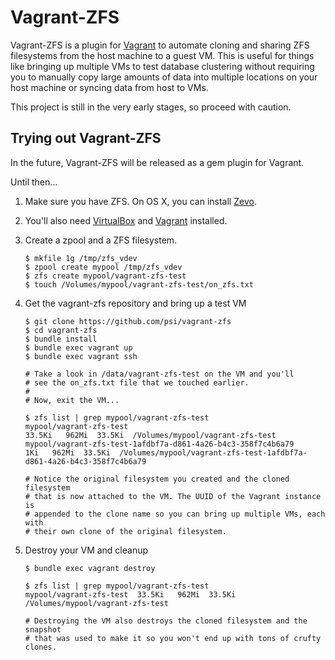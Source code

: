 # Vagrant-ZFS

Vagrant-ZFS is a plugin for [Vagrant][1] to automate cloning and sharing
ZFS filesystems from the host machine to a guest VM. This is useful for
things like bringing up multiple VMs to test database clustering without
requiring you to manually copy large amounts of data into multiple
locations on your host machine or syncing data from host to VMs.

This project is still in the very early stages, so proceed with caution.

## Trying out Vagrant-ZFS

In the future, Vagrant-ZFS will be released as a gem plugin for Vagrant.

Until then...

1. Make sure you have ZFS. On OS X, you can install [Zevo][2].
2. You'll also need [VirtualBox][3] and [Vagrant][1] installed.
3. Create a zpool and a ZFS filesystem.

    ```
    $ mkfile 1g /tmp/zfs_vdev
    $ zpool create mypool /tmp/zfs_vdev
    $ zfs create mypool/vagrant-zfs-test
    $ touch /Volumes/mypool/vagrant-zfs-test/on_zfs.txt
    ```
4. Get the vagrant-zfs repository and bring up a test VM

    ```
    $ git clone https://github.com/psi/vagrant-zfs
    $ cd vagrant-zfs
    $ bundle install
    $ bundle exec vagrant up
    $ bundle exec vagrant ssh
    
    # Take a look in /data/vagrant-zfs-test on the VM and you'll
    # see the on_zfs.txt file that we touched earlier.
    #
    # Now, exit the VM...
    
    $ zfs list | grep mypool/vagrant-zfs-test
    mypool/vagrant-zfs-test                                       33.5Ki   962Mi  33.5Ki  /Volumes/mypool/vagrant-zfs-test
    mypool/vagrant-zfs-test-1afdbf7a-d861-4a26-b4c3-358f7c4b6a79     1Ki   962Mi  33.5Ki  /Volumes/mypool/vagrant-zfs-test-1afdbf7a-d861-4a26-b4c3-358f7c4b6a79
    
    # Notice the original filesystem you created and the cloned filesystem
    # that is now attached to the VM. The UUID of the Vagrant instance is
    # appended to the clone name so you can bring up multiple VMs, each with
    # their own clone of the original filesystem.
    ```
    
5. Destroy your VM and cleanup

    ```
    $ bundle exec vagrant destroy
    
    $ zfs list | grep mypool/vagrant-zfs-test
    mypool/vagrant-zfs-test  33.5Ki   962Mi  33.5Ki  /Volumes/mypool/vagrant-zfs-test
    
    # Destroying the VM also destroys the cloned filesystem and the snapshot
    # that was used to make it so you won't end up with tons of crufty clones.
    ```


[1]: http://www.vagrantup.com/
[2]: http://getgreenbytes.com/solutions/zevo/
[3]: https://www.virtualbox.org/
